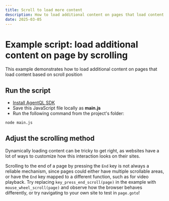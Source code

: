 ```yaml
---
title: Scroll to load more content
description: How to load additional content on pages that load content based on scroll position (aka 'infinite scroll').
date: 2025-03-05
---
```


# Example script: load additional content on page by scrolling

This example demonstrates how to load additional content on pages that load content based on scroll position

## Run the script

- [Install AgentQL SDK](https://docs.agentql.com/installation/sdk-installation)
- Save this JavaScript file locally as **main.js**
- Run the following command from the project's folder:

```bash
node main.js
```

## Adjust the scrolling method

Dynamically loading content can be tricky to get right, as websites have a lot of ways to customize how this interaction looks on their sites.

Scrolling to the end of a page by pressing the `End` key is not always a reliable mechanism, since pages could either have multiple scrollable areas, or have the `End` key mapped to a different function, such as for video playback. Try replacing `key_press_end_scroll(page)` in the example with `mouse_wheel_scroll(page)` and observe how the browser behaves differently, or try navigating to your own site to test in `page.goto`!
